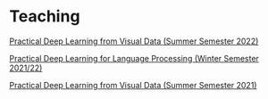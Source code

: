 # Teaching

[Practical Deep Learning from Visual Data (Summer Semester 2022)](https://alma.uni-tuebingen.de:443/alma/pages/startFlow.xhtml?_flowId=detailView-flow&unitId=57770&periodId=225&navigationPosition=studiesOffered,searchCourses)

[Practical Deep Learning for Language Processing (Winter Semester 2021/22)](https://alma.uni-tuebingen.de:443/alma/pages/startFlow.xhtml?_flowId=detailView-flow&unitId=57770&periodId=232&navigationPosition=studiesOffered,searchCourses)

[Practical Deep Learning from Visual Data (Summer Semester 2021)](https://alma.uni-tuebingen.de:443/alma/pages/startFlow.xhtml?_flowId=detailView-flow&unitId=57770&periodId=224&navigationPosition=studiesOffered,searchCourses)


